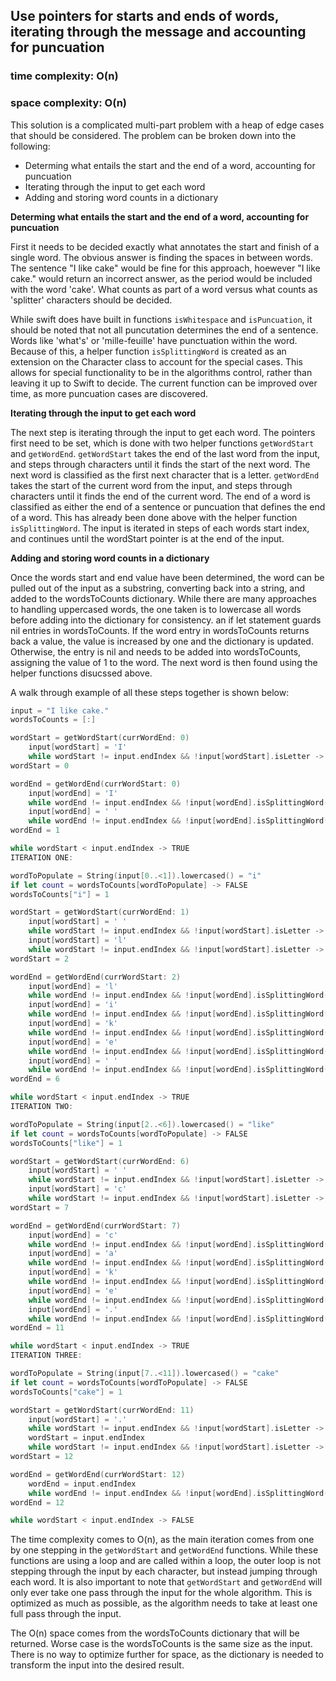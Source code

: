 ## Use pointers for starts and ends of words, iterating through the message and accounting for puncuation
### time complexity: O(n)
### space complexity: O(n)

This solution is a complicated multi-part problem with a heap of edge cases that should be considered. The problem can be broken down into the following:
* Determing what entails the start and the end of a word, accounting for puncuation
* Iterating through the input to get each word
* Adding and storing word counts in a dictionary

**Determing what entails the start and the end of a word, accounting for puncuation**

First it needs to be decided exactly what annotates the start and finish of a single word. The obvious answer is finding the spaces in between words. The sentence "I like cake" would be fine for this approach, hoewever "I like cake." would return an incorrect answer, as the period would be included with the word 'cake'. What counts as part of a word versus what counts as 'splitter' characters should be decided.

While swift does have built in functions `isWhitespace` and `isPuncuation`, it should be noted that not all puncutation determines the end of a sentence. Words like 'what's' or 'mille-feuille' have punctuation within the word. Because of this, a helper function `isSplittingWord` is created as an extension on the Character class to account for the special cases. This allows for special functionality to be in the algorithms control, rather than leaving it up to Swift to decide. The current function can be improved over time, as more puncuation cases are discovered.

**Iterating through the input to get each word**

The next step is iterating through the input to get each word. The pointers first need to be set, which is done with two helper functions `getWordStart` and `getWordEnd`. `getWordStart` takes the end of the last word from the input, and steps through characters until it finds the start of the next word. The next word is classified as the first next character that is a letter. `getWordEnd` takes the start of the current word from the input, and steps through characters until it finds the end of the current word. The end of a word is classified as either the end of a sentence or puncuation that defines the end of a word. This has already been done above with the helper function `isSplittingWord`. The input is iterated in steps of each words start index, and continues until the wordStart pointer is at the end of the input.

**Adding and storing word counts in a dictionary**

Once the words start and end value have been determined, the word can be pulled out of the input as a substring, converting back into a string, and added to the wordsToCounts dictionary. While there are many approaches to handling uppercased words, the one taken is to lowercase all words before adding into the dictionary for consistency. an if let statement guards nil entries in wordsToCounts. If the word entry in wordsToCounts returns back a value, the value is increased by one and the dictionary is updated. Otherwise, the entry is nil and needs to be added into wordsToCounts, assigning the value of 1 to the word. The next word is then found using the helper functions disucssed above.


A walk through example of all these steps together is shown below:

```swift
input = "I like cake."
wordsToCounts = [:]

wordStart = getWordStart(currWordEnd: 0)
    input[wordStart] = 'I'
    while wordStart != input.endIndex && !input[wordStart].isLetter -> FALSE
wordStart = 0

wordEnd = getWordEnd(currWordStart: 0)
    input[wordEnd] = 'I'
    while wordEnd != input.endIndex && !input[wordEnd].isSplittingWord() -> TRUE
    input[wordEnd] = ' '
    while wordEnd != input.endIndex && !input[wordEnd].isSplittingWord() -> FALSE
wordEnd = 1

while wordStart < input.endIndex -> TRUE
ITERATION ONE:

wordToPopulate = String(input[0..<1]).lowercased() = "i"
if let count = wordsToCounts[wordToPopulate] -> FALSE
wordsToCounts["i"] = 1

wordStart = getWordStart(currWordEnd: 1)
    input[wordStart] = ' '
    while wordStart != input.endIndex && !input[wordStart].isLetter -> TRUE
    input[wordStart] = 'l'
    while wordStart != input.endIndex && !input[wordStart].isLetter -> FALSE
wordStart = 2

wordEnd = getWordEnd(currWordStart: 2)
    input[wordEnd] = 'l'
    while wordEnd != input.endIndex && !input[wordEnd].isSplittingWord() -> TRUE
    input[wordEnd] = 'i'
    while wordEnd != input.endIndex && !input[wordEnd].isSplittingWord() -> TRUE
    input[wordEnd] = 'k'
    while wordEnd != input.endIndex && !input[wordEnd].isSplittingWord() -> TRUE
    input[wordEnd] = 'e'
    while wordEnd != input.endIndex && !input[wordEnd].isSplittingWord() -> TRUE
    input[wordEnd] = ' '
    while wordEnd != input.endIndex && !input[wordEnd].isSplittingWord() -> FALSE
wordEnd = 6

while wordStart < input.endIndex -> TRUE
ITERATION TWO:

wordToPopulate = String(input[2..<6]).lowercased() = "like"
if let count = wordsToCounts[wordToPopulate] -> FALSE
wordsToCounts["like"] = 1

wordStart = getWordStart(currWordEnd: 6)
    input[wordStart] = ' '
    while wordStart != input.endIndex && !input[wordStart].isLetter -> TRUE
    input[wordStart] = 'c'
    while wordStart != input.endIndex && !input[wordStart].isLetter -> FALSE
wordStart = 7

wordEnd = getWordEnd(currWordStart: 7)
    input[wordEnd] = 'c'
    while wordEnd != input.endIndex && !input[wordEnd].isSplittingWord() -> TRUE
    input[wordEnd] = 'a'
    while wordEnd != input.endIndex && !input[wordEnd].isSplittingWord() -> TRUE
    input[wordEnd] = 'k'
    while wordEnd != input.endIndex && !input[wordEnd].isSplittingWord() -> TRUE
    input[wordEnd] = 'e'
    while wordEnd != input.endIndex && !input[wordEnd].isSplittingWord() -> TRUE
    input[wordEnd] = '.'
    while wordEnd != input.endIndex && !input[wordEnd].isSplittingWord() -> FALSE
wordEnd = 11

while wordStart < input.endIndex -> TRUE
ITERATION THREE:

wordToPopulate = String(input[7..<11]).lowercased() = "cake"
if let count = wordsToCounts[wordToPopulate] -> FALSE
wordsToCounts["cake"] = 1

wordStart = getWordStart(currWordEnd: 11)
    input[wordStart] = '.'
    while wordStart != input.endIndex && !input[wordStart].isLetter -> TRUE
    wordStart = input.endIndex
    while wordStart != input.endIndex && !input[wordStart].isLetter -> FALSE
wordStart = 12

wordEnd = getWordEnd(currWordStart: 12)
    wordEnd = input.endIndex
    while wordEnd != input.endIndex && !input[wordEnd].isSplittingWord() -> FALSE
wordEnd = 12

while wordStart < input.endIndex -> FALSE
```

The time complexity comes to O(n), as the main iteration comes from one by one stepping in the `getWordStart` and `getWordEnd` functions. While these functions are using a loop and are called within a loop, the outer loop is not stepping through the input by each character, but instead jumping through each word. It is also important to note that `getWordStart` and `getWordEnd` will only ever take one pass through the input for the whole algorithm. This is optimized as much as possible, as the algorithm needs to take at least one full pass through the input.

The O(n) space comes from the wordsToCounts dictionary that will be returned. Worse case is the wordsToCounts is the same size as the input. There is no way to optimize further for space, as the dictionary is needed to transform the input into the desired result. 

 

